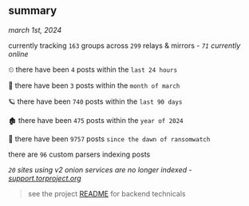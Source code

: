 
## summary
_march 1st, 2024_

currently tracking `163` groups across `299` relays & mirrors - _`71` currently online_

⏲ there have been `4` posts within the `last 24 hours`

🦈 there have been `3` posts within the `month of march`

🪐 there have been `740` posts within the `last 90 days`

🏚 there have been `475` posts within the `year of 2024`

🦕 there have been `9757` posts `since the dawn of ransomwatch`

there are `96` custom parsers indexing posts

_`20` sites using v2 onion services are no longer indexed - [support.torproject.org](https://support.torproject.org/onionservices/v2-deprecation/)_

> see the project [README](https://github.com/joshhighet/ransomwatch#ransomwatch--) for backend technicals
